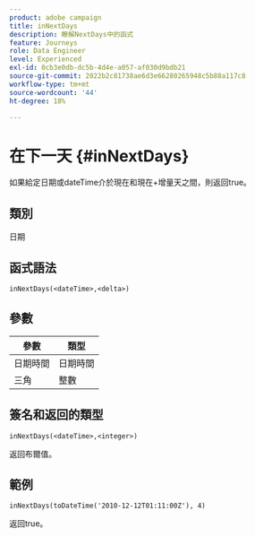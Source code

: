 ```yaml
---
product: adobe campaign
title: inNextDays
description: 瞭解NextDays中的函式
feature: Journeys
role: Data Engineer
level: Experienced
exl-id: 0cb3e0db-dc5b-4d4e-a057-af030d9bdb21
source-git-commit: 2022b2c81738ae6d3e66280265948c5b88a117c8
workflow-type: tm+mt
source-wordcount: '44'
ht-degree: 18%

---
```


# 在下一天 {#inNextDays}

如果給定日期或dateTime介於現在和現在+增量天之間，則返回true。

## 類別

日期

## 函式語法

`inNextDays(<dateTime>,<delta>)`

## 參數

| 參數 | 類型 |
|-----------|------------------|
| 日期時間 | 日期時間 |
| 三角 | 整數 |

## 簽名和返回的類型

`inNextDays(<dateTime>,<integer>)`

返回布爾值。

## 範例

`inNextDays(toDateTime('2010-12-12T01:11:00Z'), 4)`

返回true。
